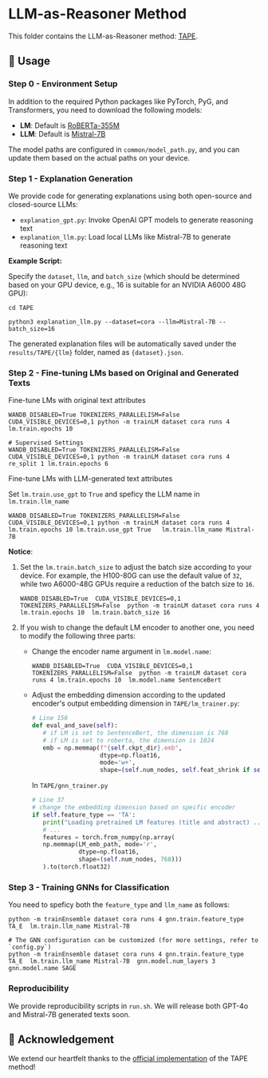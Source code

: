 # LLM-as-Reasoner Method 

This folder contains the LLM-as-Reasoner method: [TAPE](https://arxiv.org/abs/2305.19523). 


## 🚀 Usage 

### Step 0 - Environment Setup 

In addition to the required Python packages like PyTorch, PyG, and Transformers, you need to download the following models:
* **LM**: Default is [RoBERTa-355M](https://huggingface.co/sentence-transformers/all-roberta-large-v1)
* **LLM**: Default is [Mistral-7B](https://huggingface.co/mistralai/Mistral-7B-Instruct-v0.2)

The model paths are configured in `common/model_path.py`, and you can update them based on the actual paths on your device.
 

### Step 1 - Explanation Generation 

We provide code for generating explanations using both open-source and closed-source LLMs:

* `explanation_gpt.py`: Invoke OpenAI GPT models to generate reasoning text 
* `explanation_llm.py`: Load local LLMs like Mistral-7B to generate reasoning text 

**Example Script:**

Specify the `dataset`, `llm`, and `batch_size` (which should be determined based on your GPU device, e.g., 16 is suitable for an NVIDIA A6000 48G GPU):
```shell 
cd TAPE 

python3 explanation_llm.py --dataset=cora --llm=Mistral-7B --batch_size=16
```

The generated explanation files will be automatically saved under the `results/TAPE/{llm}` folder, named as `{dataset}.json`.


### Step 2 - Fine-tuning LMs based on Original and Generated Texts 

Fine-tune LMs with original text attributes 
```shell 
WANDB_DISABLED=True TOKENIZERS_PARALLELISM=False  CUDA_VISIBLE_DEVICES=0,1 python -m trainLM dataset cora runs 4 lm.train.epochs 10 

# Supervised Settings 
WANDB_DISABLED=True TOKENIZERS_PARALLELISM=False CUDA_VISIBLE_DEVICES=0,1 python -m trainLM dataset cora runs 4 re_split 1 lm.train.epochs 6
```


Fine-tune LMs with LLM-generated text attributes 

Set `lm.train.use_gpt` to `True` and speficy the LLM name in `lm.train.llm_name`

```shell 
WANDB_DISABLED=True TOKENIZERS_PARALLELISM=False CUDA_VISIBLE_DEVICES=0,1 python -m trainLM dataset cora runs 4  lm.train.epochs 10 lm.train.use_gpt True   lm.train.llm_name Mistral-7B 
```

**Notice**:

1.  Set the `lm.train.batch_size` to adjust the batch size according to your device. For example, the H100-80G can use the default value of `32`, while two A6000-48G GPUs require a reduction of the batch size to `16`.
    ```shell
    WANDB_DISABLED=True  CUDA_VISIBLE_DEVICES=0,1 TOKENIZERS_PARALLELISM=False  python -m trainLM dataset cora runs 4 lm.train.epochs 10  lm.train.batch_size 16 
    ```

2. If you wish to change the default LM encoder to another one, you need to modify the following three parts:

   * Change the encoder name argument in `lm.model.name`:
     ```shell
     WANDB_DISABLED=True  CUDA_VISIBLE_DEVICES=0,1 TOKENIZERS_PARALLELISM=False  python -m trainLM dataset cora runs 4 lm.train.epochs 10  lm.model.name SentenceBert
     ```
   * Adjust the embedding dimension according to the updated encoder's output embedding dimension in `TAPE/lm_trainer.py`:
     ```python 
     # Line 156
     def eval_and_save(self):
        # if LM is set to SentenceBert, the dimension is 768
        # if LM is set to roberta, the dimension is 1024
        emb = np.memmap(f"{self.ckpt_dir}.emb",
                        dtype=np.float16,
                        mode='w+',
                        shape=(self.num_nodes, self.feat_shrink if self.feat_shrink else 768))
     ``` 

     In `TAPE/gnn_trainer.py`
     ```python 
     # Line 37
     # change the embedding dimension based on speific encoder
     if self.feature_type == 'TA':
        print("Loading pretrained LM features (title and abstract) ...")
        # ... 
        features = torch.from_numpy(np.array(
        np.memmap(LM_emb_path, mode='r',
                  dtype=np.float16,
                  shape=(self.num_nodes, 768)))
        ).to(torch.float32)
     ```
  

### Step 3 - Training GNNs for Classification 

You need to speficy both the `feature_type` and `llm_name` as follows: 
```shell 
python -m trainEnsemble dataset cora runs 4 gnn.train.feature_type TA_E  lm.train.llm_name Mistral-7B 

# The GNN configuration can be customized (for more settings, refer to `config.py`)
python -m trainEnsemble dataset cora runs 4 gnn.train.feature_type TA_E  lm.train.llm_name Mistral-7B  gnn.model.num_layers 3 gnn.model.name SAGE 

```


### Reproducibility 

We provide reproducibility scripts in `run.sh`. We will release both GPT-4o and Mistral-7B generated texts soon.


## 🙏 Acknowledgement 

We extend our heartfelt thanks to the [official implementation](https://github.com/XiaoxinHe/TAPE) of the TAPE method!
